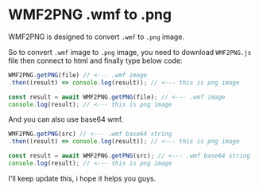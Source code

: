 # WMF2PNG .wmf to .png

WMF2PNG is designed to convert ``.wmf`` to ``.png`` image.

So to convert ``.wmf`` image to ``.png`` image, you need to download ``WMF2PNG.js`` file then connect to html and finally type below code:

```javascript
WMF2PNG.getPNG(file) // <--- .wmf image
.then((result) => console.log(result)); // <--- this is png image

```
```javascript
const result = await WMF2PNG.getPNG(file); // <--- .wmf image
console.log(result); // <--- this is png image
```
And you can also use base64 wmf.

```javascript
WMF2PNG.getPNG(src) // <--- .wmf base64 string
.then((result) => console.log(result)); // <--- this is png image

```
```javascript
const result = await WMF2PNG.getPNG(src); // <--- .wmf base64 string
console.log(result); // <--- this is png image
```

I'll keep update this, i hope it helps you guys.
